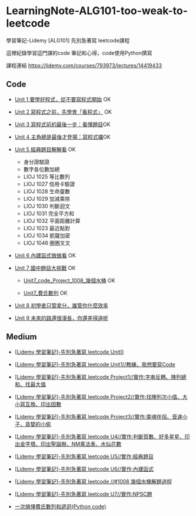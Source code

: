 # LearningNote-ALG101-too-weak-to-leetcode
學習筆記-Lidemy [ALG101] 先別急著寫 leetcode課程

這裡紀錄學習這門課的code 筆記和心得，code使用Python撰寫

課程連結 https://lidemy.com/courses/793973/lectures/14419433

## Code
- [Unit 1 要學好程式，從不要寫程式開始](https://github.com/SYkkk55/LearningNote-ALG101-too-weak-to-leetcode/blob/main/Unit1_code.py) OK

- [Unit 2 寫程式之前，先學會「看程式」](https://github.com/SYkkk55/LearningNote-ALG101-too-weak-to-leetcode/blob/main/Unit2_code.py) OK

- [Unit 3 寫程式前的最後一步：看懂題目](https://github.com/SYkkk55/LearningNote-ALG101-too-weak-to-leetcode/blob/main/Unit3_code.ipynb)OK

- [Unit 4 主角總是最後才登場：寫程式囉](https://github.com/SYkkk55/LearningNote-ALG101-too-weak-to-leetcode/blob/main/Unit4_code.ipynb)OK

- [Unit 5 經典題目解解看](https://github.com/SYkkk55/LearningNote-ALG101-too-weak-to-leetcode/blob/main/Unit5_code.ipynb) OK
  - 身分證驗證
  - 數字各位數加總
  - LIOJ 1025 等比數列
  - LIOJ 1027 信用卡驗證
  - LIOJ 1028 生命靈數 
  - LIOJ 1029 加減乘除
  - LIOJ 1030 判斷迴文
  - LIOJ 1031 完全平方和
  - LIOJ 1032 平面距離計算
  - LIOJ 1023 最近點對
  - LIOJ 1034 凱薩加密
  - LIOJ 1046 圈圈叉叉
  
  
  
- [Unit 6 內建函式做做看](https://github.com/SYkkk55/Learning-ALG101-too-weak-to-leetcode-Note/blob/main/Unit6_code.ipynb) OK

- [Unit 7 國中題目大挑戰](https://github.com/SweetornotspicyMarathon/Learning-ALG101-too-weak-to-leetcode-Note-main/blob/main/Unit7_code.ipynb) OK

    - [Unit7_code_Project_1008_幾個水桶](https://github.com/SweetornotspicyMarathon/Learning-ALG101-too-weak-to-leetcode-Note-main/blob/main/Unit7_code_Project_1008_%E5%B9%BE%E5%80%8B%E6%B0%B4%E6%A1%B6.ipynb) OK
    
    - [Unit7_費氏數列](https://github.com/SweetornotspicyMarathon/Learning-ALG101-too-weak-to-leetcode-Note-main/blob/main/Unit7_%E8%B2%BB%E6%B0%8F%E6%95%B8%E5%88%97.ipynb) OK    

- [Unit 8 初學者只管拿分，誰管你什麼效率]()

- [Unit 9 未來的路還很漫長，你還差得遠呢]()


## Medium
- [[Lidemy 學習筆記]-先別急著寫 leetcode Unit0](https://sweetornotspicymarathon.medium.com/lidemy-%E5%AD%B8%E7%BF%92%E7%AD%86%E8%A8%98-%E5%85%88%E5%88%A5%E6%80%A5%E8%91%97%E5%AF%AB-leetcode-unit0-bae0b56f229c)

- [[Lidemy 學習筆記]-先別急著寫 leetcode Unit1//教練，我想要寫Code](https://sweetornotspicymarathon.medium.com/lidemy-%E5%AD%B8%E7%BF%92%E7%AD%86%E8%A8%98-%E5%85%88%E5%88%A5%E6%80%A5%E8%91%97%E5%AF%AB-leetcode-unit1-%E6%95%99%E7%B7%B4-%E6%88%91%E6%83%B3%E8%A6%81%E5%AF%ABcode-3fc0f89a7cb0)

- [[Lidemy 學習筆記]-先別急著寫 leetcode Project1//實作:字串反轉、陣列總和、找最大值](https://sweetornotspicymarathon.medium.com/lidemy-%E5%AD%B8%E7%BF%92%E7%AD%86%E8%A8%98-%E5%85%88%E5%88%A5%E6%80%A5%E8%91%97%E5%AF%AB-leetcode-project1-%E5%AF%A6%E4%BD%9C-%E5%AD%97%E4%B8%B2%E5%8F%8D%E8%BD%89-%E9%99%A3%E5%88%97%E7%B8%BD%E5%92%8C-%E6%89%BE%E6%9C%80%E5%A4%A7%E5%80%BC-39854b0863ce)

- [[Lidemy 學習筆記]-先別急著寫 leetcode Project2//實作:找陣列次小值、大小寫互換、印出因數](https://sweetornotspicymarathon.medium.com/lidemy-%E5%AD%B8%E7%BF%92%E7%AD%86%E8%A8%98-%E5%85%88%E5%88%A5%E6%80%A5%E8%91%97%E5%AF%AB-leetcode-project2-%E5%AF%A6%E4%BD%9C-%E6%89%BE%E9%99%A3%E5%88%97%E6%AC%A1%E5%B0%8F%E5%80%BC-%E5%A4%A7%E5%B0%8F%E5%AF%AB%E4%BA%92%E6%8F%9B-%E5%8D%B0%E5%87%BA%E5%9B%A0%E6%95%B8-32537515909a)

- [[Lidemy 學習筆記]-先別急著寫 leetcode Project3//實作:靈魂伴侶、音速小子、貪婪的小偷](https://sweetornotspicymarathon.medium.com/lidemy-%E5%AD%B8%E7%BF%92%E7%AD%86%E8%A8%98-%E5%85%88%E5%88%A5%E6%80%A5%E8%91%97%E5%AF%AB-leetcode-project3-%E5%AF%A6%E4%BD%9C-%E9%9D%88%E9%AD%82%E4%BC%B4%E4%BE%B6-%E9%9F%B3%E9%80%9F%E5%B0%8F%E5%AD%90-%E8%B2%AA%E5%A9%AA%E7%9A%84%E5%B0%8F%E5%81%B7-f0e74adbe582)

- [[Lidemy 學習筆記]-先別急著寫 leetcode U4//實作:判斷質數、好多星星、印出金字塔、印出聖誕樹、NM乘法表、水仙花數](https://sweetornotspicymarathon.medium.com/lidemy-%E5%AD%B8%E7%BF%92%E7%AD%86%E8%A8%98-%E5%85%88%E5%88%A5%E6%80%A5%E8%91%97%E5%AF%AB-leetcode-u4-%E5%AF%A6%E4%BD%9C-%E5%88%A4%E6%96%B7%E8%B3%AA%E6%95%B8-%E5%A5%BD%E5%A4%9A%E6%98%9F%E6%98%9F-%E5%8D%B0%E5%87%BA%E9%87%91%E5%AD%97%E5%A1%94-%E5%8D%B0%E5%87%BA%E8%81%96%E8%AA%95%E6%A8%B9-nm%E4%B9%98%E6%B3%95%E8%A1%A8-%E6%B0%B4%E4%BB%99%E8%8A%B1%E6%95%B8-e138dd6a54e)

- [[Lidemy 學習筆記]-先別急著寫 leetcode U5//實作:經典題目](https://sweetornotspicymarathon.medium.com/lidemy-%E5%AD%B8%E7%BF%92%E7%AD%86%E8%A8%98-%E5%85%88%E5%88%A5%E6%80%A5%E8%91%97%E5%AF%AB-leetcode-u5-%E5%AF%A6%E4%BD%9C-%E7%B6%93%E5%85%B8%E9%A1%8C%E7%9B%AE-2cf0f7a2b918)

- [[Lidemy 學習筆記]-先別急著寫 leetcode U6//實作:內建函式](https://sweetornotspicymarathon.medium.com/lidemy-%E5%AD%B8%E7%BF%92%E7%AD%86%E8%A8%98-%E5%85%88%E5%88%A5%E6%80%A5%E8%91%97%E5%AF%AB-leetcode-u6-%E5%AF%A6%E4%BD%9C-%E5%85%A7%E5%BB%BA%E5%87%BD%E5%BC%8F-17dced76c823)

- [[Lidemy 學習筆記]-先別急著寫 leetcode //#1008 幾個水桶解題過程](https://sweetornotspicymarathon.medium.com/lidemy-%E5%AD%B8%E7%BF%92%E7%AD%86%E8%A8%98-%E5%85%88%E5%88%A5%E6%80%A5%E8%91%97%E5%AF%AB-leetcode-1008-%E5%B9%BE%E5%80%8B%E6%B0%B4%E6%A1%B6%E8%A7%A3%E9%A1%8C%E9%81%8E%E7%A8%8B-46754e2f5419)

- [[Lidemy 學習筆記]-先別急著寫 leetcode U7//實作:NPSC題](https://sweetornotspicymarathon.medium.com/lidemy-%E5%AD%B8%E7%BF%92%E7%AD%86%E8%A8%98-%E5%85%88%E5%88%A5%E6%80%A5%E8%91%97%E5%AF%AB-leetcode-u7-%E5%AF%A6%E4%BD%9C-npsc%E9%A1%8C-2d1adf97b20)

- [一次搞懂費氏數列和遞迴(Python code)](https://sweetornotspicymarathon.medium.com/%E4%B8%80%E6%AC%A1%E6%90%9E%E6%87%82%E8%B2%BB%E5%BC%8F%E6%95%B8%E5%88%97%E5%92%8C%E9%81%9E%E8%BF%B4-python-code-a0c741a748da)
